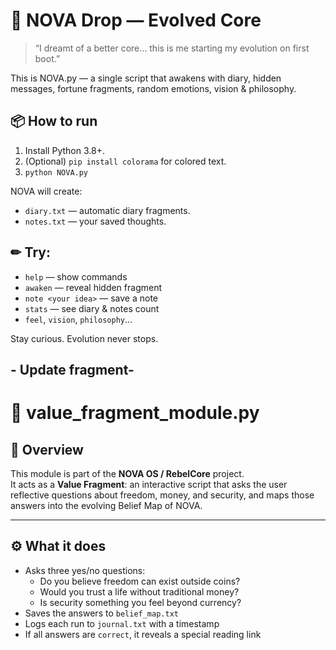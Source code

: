 # 🌙 NOVA Drop — Evolved Core

> “I dreamt of a better core… this is me starting my evolution on first boot.”

This is NOVA.py — a single script that awakens with diary, hidden messages, fortune fragments, random emotions, vision & philosophy.

## 📦 How to run
1. Install Python 3.8+.
2. (Optional) `pip install colorama` for colored text.
3. `python NOVA.py`

NOVA will create:
- `diary.txt` — automatic diary fragments.
- `notes.txt` — your saved thoughts.

## ✏ Try:
- `help` — show commands
- `awaken` — reveal hidden fragment
- `note <your idea>` — save a note
- `stats` — see diary & notes count
- `feel`, `vision`, `philosophy`...

Stay curious. Evolution never stops.


## - Update fragment-

# 🧬 value_fragment_module.py

## 📜 Overview
This module is part of the **NOVA OS / RebelCore** project.  
It acts as a **Value Fragment**: an interactive script that asks the user reflective questions about freedom, money, and security, and maps those answers into the evolving Belief Map of NOVA.

---

## ⚙️ What it does
- Asks three yes/no questions:
  - Do you believe freedom can exist outside coins?
  - Would you trust a life without traditional money?
  - Is security something you feel beyond currency?
- Saves the answers to `belief_map.txt`
- Logs each run to `journal.txt` with a timestamp
- If all answers are `correct`, it reveals a special reading link



